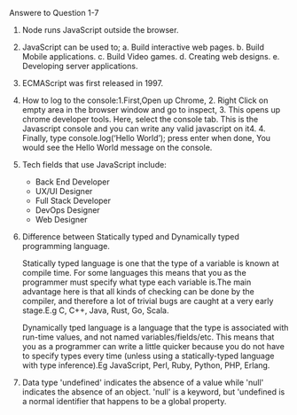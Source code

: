 Answere to Question 1-7

1. Node runs JavaScript outside the browser.
2. JavaScript can be used to;
   a. Build interactive web pages.
   b. Build Mobile applications. 
   c. Build Video games.
   d. Creating web designs.
   e. Developing server applications.
3. ECMAScript was first released in 1997.
4. How to log to the console:1.First,Open up Chrome,
   2. Right Click on  empty area in the browser window and go to inspect,
   3. This opens up chrome developer tools. Here, select the console tab. This is the Javascript console and you can write any valid javascript on it4.
   4. Finally, type console.log(‘Hello World’); press enter when done, You would see the Hello World message on the console.
5. Tech fields that use JavaScript include:
   - Back End Developer
   - UX/UI Designer
   - Full Stack Developer
   - DevOps Designer
   - Web Designer
6. Difference between Statically typed and Dynamically typed programming language.

   Statically typed language is one that the type of a variable is known at compile time. For some languages this means that you as the programmer must specify what type each variable is.The main advantage here is that all kinds of checking can be done by the compiler, and therefore a lot of trivial bugs are caught at a very early stage.E.g C, C++, Java, Rust, Go, Scala.

   Dynamically tped language is a language that the  type is associated with run-time values, and not named variables/fields/etc. This means that you as a programmer can write a little quicker because you do not have to specify types every time (unless using a statically-typed language with type inference).Eg JavaScript, Perl, Ruby, Python, PHP, Erlang.
7. Data type 'undefined' indicates the absence of a value while 'null' indicates the absence of an object. 'null' is a keyword, but 'undefined is a normal identifier that happens to be a global property.


   